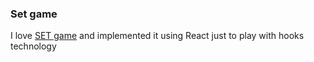 ### Set game
I love [SET game](https://www.setgame.com/welcome) and implemented it using React just to play with hooks technology